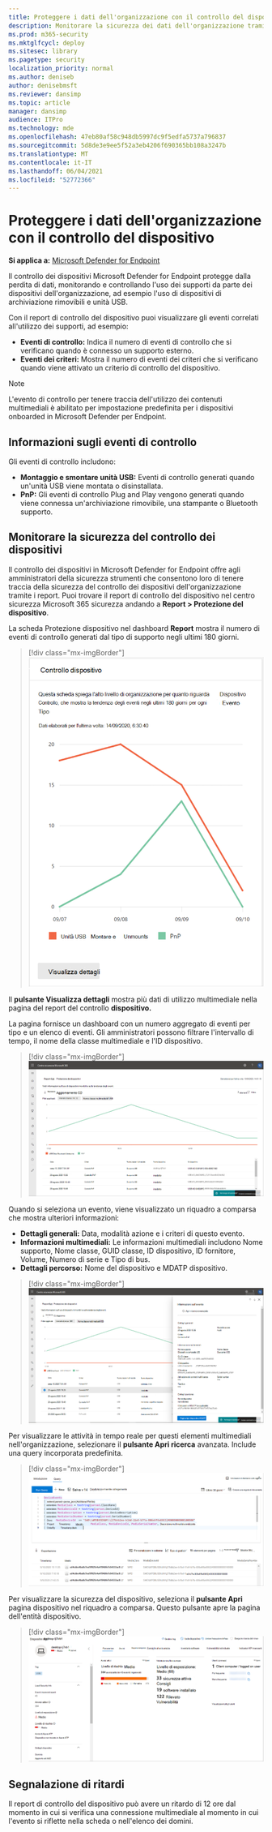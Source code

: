 ```yaml
---
title: Proteggere i dati dell'organizzazione con il controllo del dispositivo
description: Monitorare la sicurezza dei dati dell'organizzazione tramite i report di controllo dei dispositivi.
ms.prod: m365-security
ms.mktglfcycl: deploy
ms.sitesec: library
ms.pagetype: security
localization_priority: normal
ms.author: deniseb
author: denisebmsft
ms.reviewer: dansimp
ms.topic: article
manager: dansimp
audience: ITPro
ms.technology: mde
ms.openlocfilehash: 47eb80af58c948db5997dc9f5edfa5737a796837
ms.sourcegitcommit: 5d8de3e9ee5f52a3eb4206f690365bb108a3247b
ms.translationtype: MT
ms.contentlocale: it-IT
ms.lasthandoff: 06/04/2021
ms.locfileid: "52772366"
---
```

# <a name="protect-your-organizations-data-with-device-control"></a>Proteggere i dati dell'organizzazione con il controllo del dispositivo

**Si applica a:** [Microsoft Defender for Endpoint](https://go.microsoft.com/fwlink/p/?linkid=2069559)

Il controllo dei dispositivi Microsoft Defender for Endpoint protegge dalla perdita di dati, monitorando e controllando l'uso dei supporti da parte dei dispositivi dell'organizzazione, ad esempio l'uso di dispositivi di archiviazione rimovibili e unità USB.

Con il report di controllo del dispositivo puoi visualizzare gli eventi correlati all'utilizzo dei supporti, ad esempio:

- **Eventi di controllo:** Indica il numero di eventi di controllo che si verificano quando è connesso un supporto esterno.
- **Eventi dei criteri:** Mostra il numero di eventi dei criteri che si verificano quando viene attivato un criterio di controllo del dispositivo.

> [!NOTE]
> L'evento di controllo per tenere traccia dell'utilizzo dei contenuti multimediali è abilitato per impostazione predefinita per i dispositivi onboarded in Microsoft Defender per Endpoint.

## <a name="understanding-the-audit-events"></a>Informazioni sugli eventi di controllo

Gli eventi di controllo includono:

- **Montaggio e smontare unità USB:** Eventi di controllo generati quando un'unità USB viene montata o disinstallata.
- **PnP:** Gli eventi di controllo Plug and Play vengono generati quando viene connessa un'archiviazione rimovibile, una stampante o Bluetooth supporto.

## <a name="monitor-device-control-security"></a>Monitorare la sicurezza del controllo dei dispositivi

Il controllo dei dispositivi in Microsoft Defender for Endpoint offre agli amministratori della sicurezza strumenti che consentono loro di tenere traccia della sicurezza del controllo dei dispositivi dell'organizzazione tramite i report. Puoi trovare il report di controllo del dispositivo nel centro sicurezza Microsoft 365 sicurezza andando a **Report > Protezione del dispositivo**.

La scheda Protezione dispositivo nel dashboard **Report** mostra il numero di eventi di controllo generati dal tipo di supporto negli ultimi 180 giorni.

> [!div class="mx-imgBorder"]
> ![DeviceControlReportCard](images/devicecontrolcard.png)

Il **pulsante Visualizza dettagli** mostra più dati di utilizzo multimediale nella pagina del report del controllo **dispositivo.**

La pagina fornisce un dashboard con un numero aggregato di eventi per tipo e un elenco di eventi. Gli amministratori possono filtrare l'intervallo di tempo, il nome della classe multimediale e l'ID dispositivo.

> [!div class="mx-imgBorder"]
> ![DeviceControlReportDetails](images/Detaileddevicecontrolreport.png)

Quando si seleziona un evento, viene visualizzato un riquadro a comparsa che mostra ulteriori informazioni:

- **Dettagli generali:** Data, modalità azione e i criteri di questo evento.
- **Informazioni multimediali:** Le informazioni multimediali includono Nome supporto, Nome classe, GUID classe, ID dispositivo, ID fornitore, Volume, Numero di serie e Tipo di bus.
- **Dettagli percorso:** Nome del dispositivo e MDATP dispositivo.

> [!div class="mx-imgBorder"]
> ![FilterOnDeviceControlReport](images/devicecontrolreportfilter.png)

Per visualizzare le attività in tempo reale per questi elementi multimediali nell'organizzazione, selezionare il **pulsante Apri ricerca** avanzata. Include una query incorporata predefinita.

> [!div class="mx-imgBorder"]
> ![QueryOnDeviceControlReport](images/Devicecontrolreportquery.png)

Per visualizzare la sicurezza del dispositivo, seleziona il **pulsante Apri** pagina dispositivo nel riquadro a comparsa. Questo pulsante apre la pagina dell'entità dispositivo.

> [!div class="mx-imgBorder"]
> ![DeviceEntityPage](images/Devicesecuritypage.png)

## <a name="reporting-delays"></a>Segnalazione di ritardi

Il report di controllo del dispositivo può avere un ritardo di 12 ore dal momento in cui si verifica una connessione multimediale al momento in cui l'evento si riflette nella scheda o nell'elenco dei domini.
